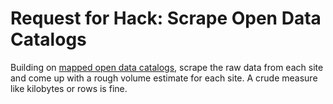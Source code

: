 Request for Hack: Scrape Open Data Catalogs
====

Building on [mapped open data catalogs](data-catalog-mapping.md), scrape the raw data from each site and come up with a rough volume estimate for each site. A crude measure like kilobytes or rows is fine.
